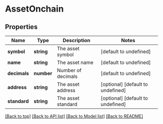 # AssetOnchain

## Properties

|Name | Type | Description | Notes|
|------------ | ------------- | ------------- | -------------|
|**symbol** | **string** | The asset symbol | [default to undefined]|
|**name** | **string** | The asset name | [default to undefined]|
|**decimals** | **number** | Number of decimals | [default to undefined]|
|**address** | **string** | The asset address | [optional] [default to undefined]|
|**standard** | **string** | The asset standard | [optional] [default to undefined]|




[[Back to top]](#) [[Back to API list]](../../README.md#documentation-for-api-endpoints) [[Back to Model list]](../../README.md#documentation-for-models) [[Back to README]](../../README.md)
